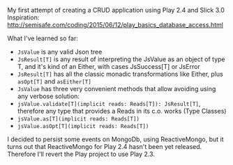 My first attempt of creating a CRUD application using Play 2.4 and Slick 3.0
Inspiration: http://semisafe.com/coding/2015/06/12/play_basics_database_access.html

What I've learned so far:

* `JsValue` is any valid Json tree
* `JsResult[T]` is any result of interpreting the JsValue as an object of type T, and it's kind of an Either, with cases JsSuccess[T] or JsError
* `JsResult[T]` has all the classic monadic transformations like Either, plus `asOpt[T]` and `asEither[T]`
* `JsValue` has three very convenient methods that allow avoiding using any verbose solution:
* `jsValue.validate[T](implicit reads: Reads[T]): JsResult[T]`, therefore any type that provides a Reads in its c.o. works (Type Classes)
* `jsValue.as[T](implicit reads: Reads[T])`
* `jsValue.asOpt[T](implicit reads: Reads[T])`

I decided to persist some events on MongoDb, using ReactiveMongo, but it turns out that ReactiveMongo for Play 2.4 hasn't been yet released. Therefore I'll revert 
the Play project to use Play 2.3.